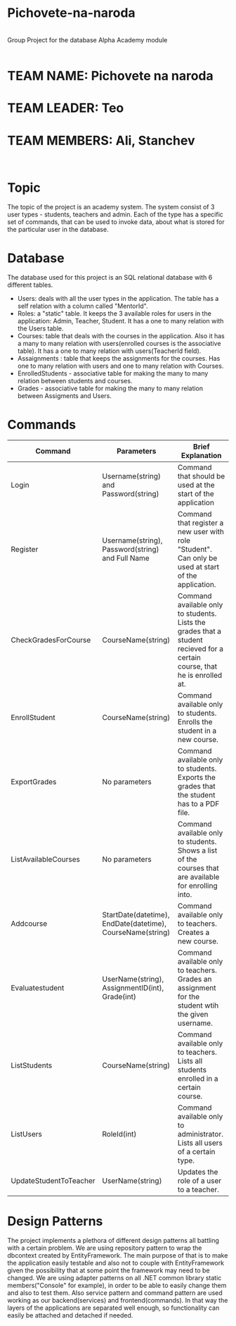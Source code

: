 # Pichovete-na-naroda
<br>
Group Project for the database Alpha Academy module<br><br>

# TEAM NAME: Pichovete na naroda<br>
# TEAM LEADER: Teo<br>
# TEAM MEMBERS: Ali, Stanchev<br><br>

# Topic
The topic of the project is an academy system. The system consist of 3 user types - students, teachers and admin. Each of the type has a specific set of commands, that can be used to invoke data, about what is stored for the particular user in the database.

# Database
The database used for this project is an SQL relational database with 6 different tables. 
- Users: deals with all the user types in the application. The table has a self relation with a column called "MentorId".
- Roles: a "static" table. It keeps the 3 available roles for users in the application: Admin, Teacher, Student. It has a one to many relation with the Users table.
- Courses: table that deals with the courses in the application. Also it has a many to many relation with users(enrolled courses is the associative table). It has a one to many relation with users(TeacherId field).
- Assaignments : table that keeps the assignments for the courses. Has one to many relation with users and one to many relation with Courses.
- EnrolledStudents - associative table for making the many to many relation between students and courses.
- Grades - associative table for making the many to many relation between Assigments and Users.

# Commands

| Command | Parameters | Brief Explanation
| ------ | ------ | ------ |
|Login | Username(string) and Password(string) | Command that should be used at the start of the application|
|Register | Username(string), Password(string) and Full Name | Command that register a new user with role "Student". Can only be used at start of the application. |
|CheckGradesForCourse | CourseName(string) | Command available only to students. Lists the grades that a student recieved for a certain course, that he is enrolled at. |
|EnrollStudent |CourseName(string) | Command available only to students. Enrolls the student in a new course. |
|ExportGrades |No parameters | Command available only to students. Exports the grades that the student has to a PDF file. |
|ListAvailableCourses |No parameters | Command available only to students. Shows a list of the courses that are available for enrolling into. |
|Addcourse | StartDate(datetime), EndDate(datetime), CourseName(string) | Command available only to teachers. Creates a new course. |
|Evaluatestudent | UserName(string), AssignmentID(int), Grade(int) |Command available only to teachers. Grades an assignment for the student wtih the given username.|
|ListStudents| CourseName(string) |Command available only to teachers. Lists all students enrolled in a certain course. |
|ListUsers | RoleId(int) | Command available only to administrator. Lists all users of a certain type. |
|UpdateStudentToTeacher | UserName(string) | Updates the role of a user to a teacher. |

# Design Patterns
The project implements a plethora of different design patterns all battling with a certain problem. We are using repository pattern to wrap the dbcontext created by EntityFramework. The main purpose of that is to make the application easily testable and also not to couple with EntityFramework given the possibility that at some point the framework may need to be changed. We are using adapter patterns on all .NET common library static members("Console" for example), in order to be able to easily change them and also to test them. Also service pattern and command pattern are used working as our backend(services) and frontend(commands). In that way the layers of the applications are separated well enough, so functionality can easily be attached and detached if needed.